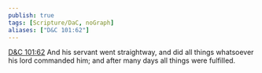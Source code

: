```yaml
---
publish: true
tags: [Scripture/DaC, noGraph]
aliases: ["D&C 101:62"]
---
```

[D&C 101:62](https://churchofjesuschrist.org/study/scriptures/dc-testament/dc/101?lang=eng&id=p62#p62) And his servant went straightway, and did all things whatsoever his lord commanded him; and after many days all things were fulfilled.
